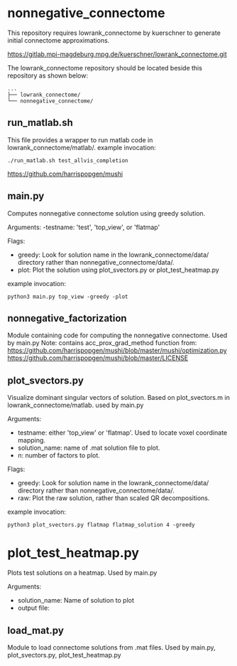 # nonnegative_connectome

This repository requires lowrank_connectome by kuerschner to generate initial connectome approximations.

https://gitlab.mpi-magdeburg.mpg.de/kuerschner/lowrank_connectome.git

The lowrank_connectome repository should be located beside this repository as shown below:
```
...
├── lowrank_connectome/
└── nonnegative_connectome/
```

## run_matlab.sh
This file provides a wrapper to run matlab code in lowrank_connectome/matlab/.
example invocation:
```
./run_matlab.sh test_allvis_completion
```

https://github.com/harrispopgen/mushi


## main.py 
Computes nonnegative connectome solution using greedy solution.

Arguments:
-testname: 'test', 'top_view', or 'flatmap' 

Flags:
- greedy: Look for solution name in the lowrank_connectome/data/ directory rather than nonnegative_connectome/data/.
- plot: Plot the solution using plot_svectors.py or plot_test_heatmap.py

example invocation:
```
python3 main.py top_view -greedy -plot
```

## nonnegative_factorization
Module containing code for computing the nonnegative connectome. Used by main.py
Note: contains acc_prox_grad_method function from: 
https://github.com/harrispopgen/mushi/blob/master/mushi/optimization.py
https://github.com/harrispopgen/mushi/blob/master/LICENSE


## plot_svectors.py
Visualize dominant singular vectors of solution. Based on plot_svectors.m in lowrank_connectome/matlab. used by main.py

Arguments:
- testname: either 'top_view' or 'flatmap'. Used to locate voxel coordinate mapping.
- solution_name: name of .mat solution file to plot.
- n: number of factors to plot.

Flags:
- greedy: Look for solution name in the lowrank_connectome/data/ directory rather than nonnegative_connectome/data/.
- raw: Plot the raw solution, rather than scaled QR decompositions.

example invocation:
```
python3 plot_svectors.py flatmap flatmap_solution 4 -greedy
```

# plot_test_heatmap.py
Plots test solutions on a heatmap. Used by main.py

Arguments:
- solution_name: Name of solution to plot
- output file:

## load_mat.py
Module to load connectome solutions from .mat files. Used by main.py, plot_svectors.py, plot_test_heatmap.py


